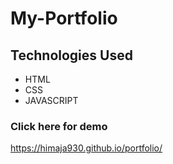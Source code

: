# My-Portfolio

## Technologies Used
  - HTML
  - CSS
  - JAVASCRIPT


### Click here for demo
https://himaja930.github.io/portfolio/
